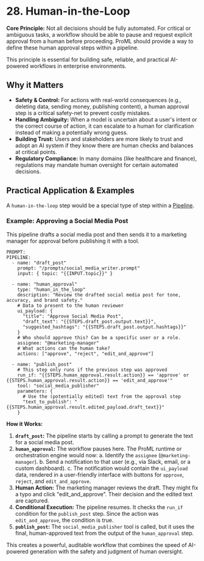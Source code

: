 # 28. Human-in-the-Loop

**Core Principle:** Not all decisions should be fully automated. For critical or ambiguous tasks, a workflow should be able to pause and request explicit approval from a human before proceeding. ProML should provide a way to define these human approval steps within a pipeline.

This principle is essential for building safe, reliable, and practical AI-powered workflows in enterprise environments.

## Why it Matters

*   **Safety & Control:** For actions with real-world consequences (e.g., deleting data, sending money, publishing content), a human approval step is a critical safety-net to prevent costly mistakes.
*   **Handling Ambiguity:** When a model is uncertain about a user's intent or the correct course of action, it can escalate to a human for clarification instead of making a potentially wrong guess.
*   **Building Trust:** Users and stakeholders are more likely to trust and adopt an AI system if they know there are human checks and balances at critical points.
*   **Regulatory Compliance:** In many domains (like healthcare and finance), regulations may mandate human oversight for certain automated decisions.

## Practical Application & Examples

A `human-in-the-loop` step would be a special type of step within a [Pipeline](./pipelines_steps.md).

### Example: Approving a Social Media Post

This pipeline drafts a social media post and then sends it to a marketing manager for approval before publishing it with a tool.

```
PROMPT:
PIPELINE:
  - name: "draft_post"
    prompt: "/prompts/social_media_writer.prompt"
    input: { topic: "{{INPUT.topic}}" }

  - name: "human_approval"
    type: "human_in_the_loop"
    description: "Review the drafted social media post for tone, accuracy, and brand safety."
    # Data to present to the human reviewer
    ui_payload: {
      "title": "Approve Social Media Post",
      "draft_text": "{{STEPS.draft_post.output.text}}",
      "suggested_hashtags": "{{STEPS.draft_post.output.hashtags}}"
    }
    # Who should approve this? Can be a specific user or a role.
    assignee: "@marketing-manager"
    # What actions can the human take?
    actions: ["approve", "reject", "edit_and_approve"]

  - name: "publish_post"
    # This step only runs if the previous step was approved
    run_if: "{{STEPS.human_approval.result.action}} == 'approve' or {{STEPS.human_approval.result.action}} == 'edit_and_approve'"
    tool: "social_media_publisher"
    parameters: {
      # Use the (potentially edited) text from the approval step
      "text_to_publish": "{{STEPS.human_approval.result.edited_payload.draft_text}}"
    }
```

**How it Works:**

1.  **`draft_post`:** The pipeline starts by calling a prompt to generate the text for a social media post.
2.  **`human_approval`:** The workflow pauses here. The ProML runtime or orchestration engine would now:
    a.  Identify the `assignee` (`@marketing-manager`).
    b.  Send a notification to that user (e.g., via Slack, email, or a custom dashboard).
    c.  The notification would contain the `ui_payload` data, rendered in a user-friendly interface with buttons for `approve`, `reject`, and `edit_and_approve`.
3.  **Human Action:** The marketing manager reviews the draft. They might fix a typo and click "edit_and_approve". Their decision and the edited text are captured.
4.  **Conditional Execution:** The pipeline resumes. It checks the `run_if` condition for the `publish_post` step. Since the action was `edit_and_approve`, the condition is true.
5.  **`publish_post`:** The `social_media_publisher` tool is called, but it uses the final, human-approved text from the output of the `human_approval` step.

This creates a powerful, auditable workflow that combines the speed of AI-powered generation with the safety and judgment of human oversight.
